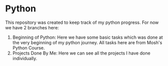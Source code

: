 # Python
This repository was created to keep track of my python progress. 
For now we have 2 branches here:
1. Beginning of Python: Here we have some basic tasks which was done at the very beginning of my python journey. All tasks here are from Mosh's Python Course.
2. Projects Done By Me: Here we can see all the projects I have done individually.
